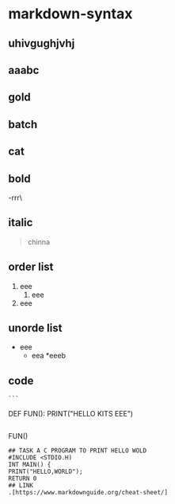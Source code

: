 # markdown-syntax
## uhivgughjvhj
## aaabc
## gold
## batch
## cat 
## bold
-rrr\
## italic
> chinna
## order list
1. eee 
    1. eee
  2. eee
## unorde list
- eee
    * eea
    *eeeb
## code
    ```
DEF FUN():
    PRINT("HELLO KITS EEE")
~~~
~~~
FUN()
~~~
## TASK A C PROGRAM TO PRINT HELLO WOLD
#INCLUDE <STDIO.H)
INT MAIN() {
PRINT("HELLO,WORLD");
RETURN 0
## LINK
.[https://www.markdownguide.org/cheat-sheet/]
